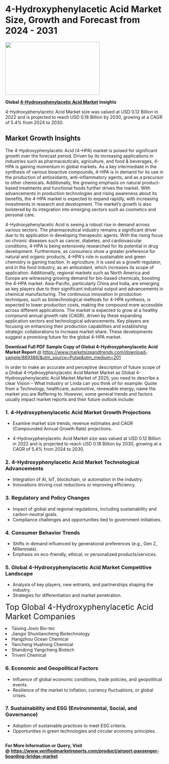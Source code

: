 <H1>4-Hydroxyphenylacetic Acid Market Size, Growth and Forecast from 2024 - 2031</H1><img class="aligncenter size-medium wp-image-584254" src="https://thirdeyenews.in/wp-content/uploads/2024/09/Global-Market-Research-300x168.jpeg" alt="" width="300" height="168" /><p><strong>Global&nbsp;<a href="https://www.marketsizeandtrends.com/download-sample/889386/&amp;utm_source=Pulse&amp;utm_medium=201">4-Hydroxyphenylacetic Acid Market</a> Insights</strong></p><p>4-Hydroxyphenylacetic Acid Market size was valued at USD 0.12 Billion in 2022 and is projected to reach USD 0.18 Billion by 2030, growing at a CAGR of 5.4% from 2024 to 2030.</p><p><h2>Market Growth Insights</h2> <p>The 4-Hydroxyphenylacetic Acid (4-HPA) market is poised for significant growth over the forecast period. Driven by its increasing applications in industries such as pharmaceuticals, agriculture, and food & beverages, 4-HPA is gaining momentum in global markets. As a key intermediate in the synthesis of various bioactive compounds, 4-HPA is in demand for its use in the production of antioxidants, anti-inflammatory agents, and as a precursor to other chemicals. Additionally, the growing emphasis on natural product-based treatments and functional foods further drives the market. With advancements in production technologies and rising awareness about its benefits, the 4-HPA market is expected to expand rapidly, with increasing investments in research and development. The market’s growth is also bolstered by its integration into emerging sectors such as cosmetics and personal care. </p> <p>4-Hydroxyphenylacetic Acid is seeing a robust rise in demand across various sectors. The pharmaceutical industry remains a significant driver due to its application in developing therapeutic agents. With the rising focus on chronic diseases such as cancer, diabetes, and cardiovascular conditions, 4-HPA is being extensively researched for its potential in drug development. Furthermore, as consumers show a greater preference for natural and organic products, 4-HPA's role in sustainable and green chemistry is gaining traction. In agriculture, it is used as a growth regulator, and in the food industry, as an antioxidant, which increases its scope of application. Additionally, regional markets such as North America and Europe are witnessing growing demand for bio-based chemicals, boosting the 4-HPA market. Asia-Pacific, particularly China and India, are emerging as key players due to their significant industrial output and advancements in chemical manufacturing. The continuous innovation in production techniques, such as biotechnological methods for 4-HPA synthesis, is expected to lower production costs, making the compound more accessible across different applications. The market is expected to grow at a healthy compound annual growth rate (CAGR), driven by these expanding application sectors and technological advancements. Key players are focusing on enhancing their production capabilities and establishing strategic collaborations to increase market share. These developments suggest a promising future for the global 4-HPA market.</p> <p></p><p><span class=""><strong>Download Full PDF Sample Copy of Global 4-Hydroxyphenylacetic Acid Market Report</strong> @ <a href="https://www.marketsizeandtrends.com/download-sample/889386/&amp;utm_source=Pulse&amp;utm_medium=201" target="_blank">https://www.marketsizeandtrends.com/download-sample/889386/&amp;utm_source=Pulse&amp;utm_medium=201</a></span></p><p>In order to make an accurate and perceptive description of future scope of a Global&nbsp;4-Hydroxyphenylacetic Acid Market Market as Global&nbsp;4-Hydroxyphenylacetic Acid Market Market of 2025, you need to describe a clear Vision &ndash; What Industry or Linda can you think of for example: Quote from a Technology, healthcare, automotive, renewable energy, name the market you are Reffering to. However, some general trends and factors usually impact market reports and their future outlook include:</p><h3>1.&nbsp;<strong>4-Hydroxyphenylacetic Acid Market Growth Projections</strong></h3><ul><li>Examine market size trends, revenue estimates and CAGR (Compounded Annual Growth Rate) projections.</li><li><p>4-Hydroxyphenylacetic Acid Market size was valued at USD 0.12 Billion in 2022 and is projected to reach USD 0.18 Billion by 2030, growing at a CAGR of 5.4% from 2024 to 2030.</p></li></ul><h3>2.&nbsp;<strong>4-Hydroxyphenylacetic Acid Market Technological Advancements</strong></h3><ul><li>Integration of AI, IoT, blockchain, or automation in the industry.</li><li>Innovations driving cost reductions or improving efficiency.</li></ul><h3>3.&nbsp;<strong>Regulatory and Policy Changes</strong></h3><ul><li>Impact of global and regional regulations, including sustainability and carbon-neutral goals.</li><li>Compliance challenges and opportunities tied to government initiatives.</li></ul><h3>4.&nbsp;<strong>Consumer Behavior Trends</strong></h3><ul><li>Shifts in demand influenced by generational preferences (e.g., Gen Z, Millennials).</li><li>Emphasis on eco-friendly, ethical, or personalized products/services.</li></ul><h3>5.&nbsp;<strong>Global 4-Hydroxyphenylacetic Acid Market Competitive Landscape</strong></h3><ul><li>Analysis of key players, new entrants, and partnerships shaping the industry.</li><li>Strategies for differentiation and market penetration.</li></ul><p data-pm-slice="1 1 []"><span style="color: inherit; font-family: inherit; font-size: 25px;">Top Global 4-Hydroxyphenylacetic Acid Market Companies</span></p><div class="" data-test-id=""><p><li>Taixing Joxin Bio-tec</li><li> Jiangxi Shuntiancheng Biotechnology</li><li> Hangzhou Ocean Chemical</li><li> Yancheng Huahong Chemical</li><li> Shandong Yangcheng Biotech</li><li> Triveni Chemical</li></p></div><h3>6.&nbsp;<strong>Economic and Geopolitical Factors</strong></h3><ul><li>Influence of global economic conditions, trade policies, and geopolitical events.</li><li>Resilience of the market to inflation, currency fluctuations, or global crises.</li></ul><h3>7.&nbsp;<strong>Sustainability and ESG (Environmental, Social, and Governance)</strong></h3><ul><li>Adoption of sustainable practices to meet ESG criteria.</li><li>Opportunities in green technologies and circular economy principles.</li></ul><h2><strong style="font-size: 14px;">For More Information or Query, Visit @&nbsp;</strong><a style="background-color: #ffffff; font-size: 14px;" href="https://www.marketsizeandtrends.com/report/4-hydroxyphenylacetic-acid-market/" target="_blank">https://www.verifiedmarketreports.com/product/airport-passenger-boarding-bridge-market</a></h2>
